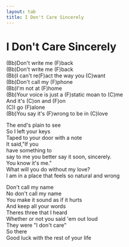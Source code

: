 ```yaml
---
layout: tab
title: I Don't Care Sincerely
---
```

# I Don't Care Sincerely

(Bb)Don't write me (F)back  
(Bb)Don't write me (F)back  
(Bb)I can't re(F)act the way you (C)want  
(Bb)Don't call my (F)phone  
(Bb)I'm not at (F)home  
(Bb)Your voice is just a (F)static moan to (C)me  
And it's (C)on and (F)on  
(C)I go (F)alone  
(Bb)You say it's (F)wrong to be in (C)love  
  
The end's plain to see  
So I left your keys  
Taped to your door with a note  
It said,"If you  
have something to  
say to me you better say it soon, sincerely.  
You know it's me."  
What will you do without my love?  
I am in a place that feels so natural and wrong  
  
Don't call my name  
No don't call my name  
You make it sound as if it hurts  
And keep all your words  
Theres three that I heard  
Whether or not you said 'em out loud  
They were "I don't care"  
So there  
Good luck with the rest of your life
